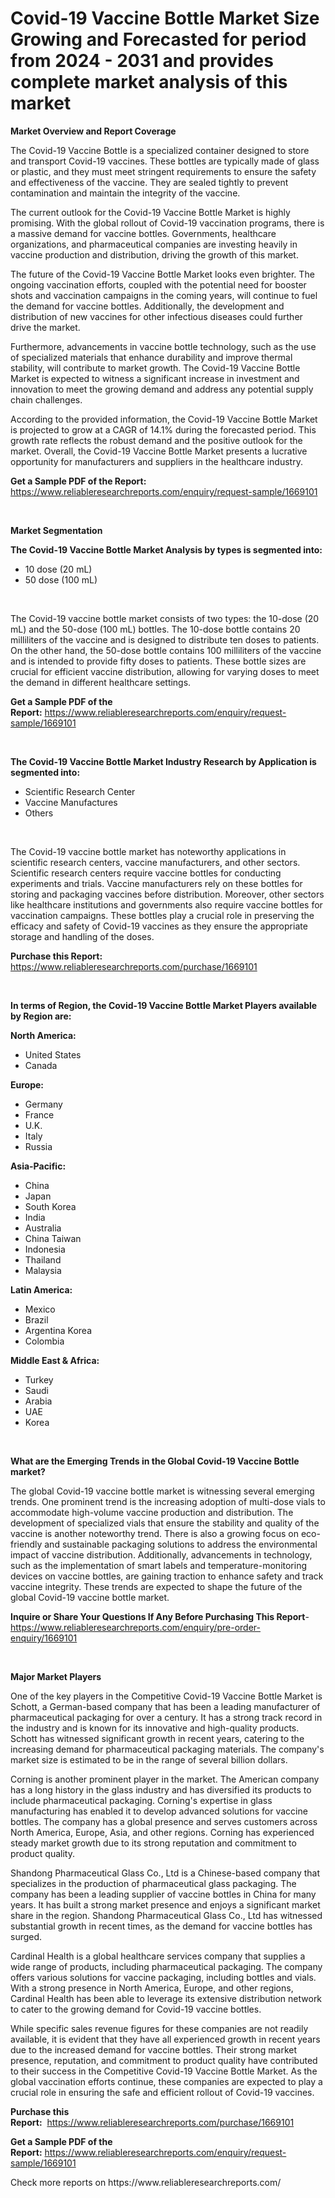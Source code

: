 <p><h1>Covid-19 Vaccine Bottle Market Size Growing and Forecasted for period from 2024 - 2031 and provides complete market analysis of this market</h1></p><p><strong>Market Overview and Report Coverage</strong></p>
<p><p>The Covid-19 Vaccine Bottle is a specialized container designed to store and transport Covid-19 vaccines. These bottles are typically made of glass or plastic, and they must meet stringent requirements to ensure the safety and effectiveness of the vaccine. They are sealed tightly to prevent contamination and maintain the integrity of the vaccine.</p><p>The current outlook for the Covid-19 Vaccine Bottle Market is highly promising. With the global rollout of Covid-19 vaccination programs, there is a massive demand for vaccine bottles. Governments, healthcare organizations, and pharmaceutical companies are investing heavily in vaccine production and distribution, driving the growth of this market.</p><p>The future of the Covid-19 Vaccine Bottle Market looks even brighter. The ongoing vaccination efforts, coupled with the potential need for booster shots and vaccination campaigns in the coming years, will continue to fuel the demand for vaccine bottles. Additionally, the development and distribution of new vaccines for other infectious diseases could further drive the market.</p><p>Furthermore, advancements in vaccine bottle technology, such as the use of specialized materials that enhance durability and improve thermal stability, will contribute to market growth. The Covid-19 Vaccine Bottle Market is expected to witness a significant increase in investment and innovation to meet the growing demand and address any potential supply chain challenges.</p><p>According to the provided information, the Covid-19 Vaccine Bottle Market is projected to grow at a CAGR of 14.1% during the forecasted period. This growth rate reflects the robust demand and the positive outlook for the market. Overall, the Covid-19 Vaccine Bottle Market presents a lucrative opportunity for manufacturers and suppliers in the healthcare industry.</p></p>
<p><strong>Get a Sample PDF of the Report:</strong> <a href="https://www.reliableresearchreports.com/enquiry/request-sample/1669101">https://www.reliableresearchreports.com/enquiry/request-sample/1669101</a></p>
<p>&nbsp;</p>
<p><strong>Market Segmentation</strong></p>
<p><strong>The Covid-19 Vaccine Bottle Market Analysis by types is segmented into:</strong></p>
<p><ul><li>10 dose (20 mL)</li><li>50 dose (100 mL)</li></ul></p>
<p>&nbsp;</p>
<p><p>The Covid-19 vaccine bottle market consists of two types: the 10-dose (20 mL) and the 50-dose (100 mL) bottles. The 10-dose bottle contains 20 milliliters of the vaccine and is designed to distribute ten doses to patients. On the other hand, the 50-dose bottle contains 100 milliliters of the vaccine and is intended to provide fifty doses to patients. These bottle sizes are crucial for efficient vaccine distribution, allowing for varying doses to meet the demand in different healthcare settings.</p></p>
<p><strong>Get a Sample PDF of the Report:</strong>&nbsp;<a href="https://www.reliableresearchreports.com/enquiry/request-sample/1669101">https://www.reliableresearchreports.com/enquiry/request-sample/1669101</a></p>
<p>&nbsp;</p>
<p><strong>The Covid-19 Vaccine Bottle Market Industry Research by Application is segmented into:</strong></p>
<p><ul><li>Scientific Research Center</li><li>Vaccine Manufactures</li><li>Others</li></ul></p>
<p>&nbsp;</p>
<p><p>The Covid-19 vaccine bottle market has noteworthy applications in scientific research centers, vaccine manufacturers, and other sectors. Scientific research centers require vaccine bottles for conducting experiments and trials. Vaccine manufacturers rely on these bottles for storing and packaging vaccines before distribution. Moreover, other sectors like healthcare institutions and governments also require vaccine bottles for vaccination campaigns. These bottles play a crucial role in preserving the efficacy and safety of Covid-19 vaccines as they ensure the appropriate storage and handling of the doses.</p></p>
<p><strong>Purchase this Report:</strong>&nbsp; <a href="https://www.reliableresearchreports.com/purchase/1669101">https://www.reliableresearchreports.com/purchase/1669101</a></p>
<p>&nbsp;</p>
<p><strong>In terms of Region, the Covid-19 Vaccine Bottle Market Players available by Region are:</strong></p>
<p>
    <p> <strong> North America: </strong>
        <ul>
            <li>United States</li>
            <li>Canada</li>
        </ul>
        </p> 
    <p> <strong> Europe: </strong>
        <ul>
            <li>Germany</li>
            <li>France</li>
            <li>U.K.</li>
            <li>Italy</li>
            <li>Russia</li>
        </ul>
        </p> 
    <p> <strong> Asia-Pacific: </strong>
        <ul>
            <li>China</li>
            <li>Japan</li>
            <li>South Korea</li>
            <li>India</li>
            <li>Australia</li>
            <li>China Taiwan</li>
            <li>Indonesia</li>
            <li>Thailand</li>
            <li>Malaysia</li>
        </ul>
        </p> 
    <p> <strong> Latin America: </strong>
        <ul>
            <li>Mexico</li>
            <li>Brazil</li>
            <li>Argentina Korea</li>
            <li>Colombia</li>
        </ul>
        </p> 
    <p> <strong> Middle East & Africa: </strong>
        <ul>
            <li>Turkey</li>
            <li>Saudi</li>
            <li>Arabia</li>
            <li>UAE</li>
            <li>Korea</li>
        </ul>
    </p>
    </p>
<p>&nbsp;</p>
<p><strong>What are the Emerging Trends in the Global Covid-19 Vaccine Bottle market?</strong></p>
<p><p>The global Covid-19 vaccine bottle market is witnessing several emerging trends. One prominent trend is the increasing adoption of multi-dose vials to accommodate high-volume vaccine production and distribution. The development of specialized vials that ensure the stability and quality of the vaccine is another noteworthy trend. There is also a growing focus on eco-friendly and sustainable packaging solutions to address the environmental impact of vaccine distribution. Additionally, advancements in technology, such as the implementation of smart labels and temperature-monitoring devices on vaccine bottles, are gaining traction to enhance safety and track vaccine integrity. These trends are expected to shape the future of the global Covid-19 vaccine bottle market.</p></p>
<p><strong>Inquire or Share Your Questions If Any Before Purchasing This Report</strong>- <a href="https://www.reliableresearchreports.com/enquiry/pre-order-enquiry/1669101">https://www.reliableresearchreports.com/enquiry/pre-order-enquiry/1669101</a></p>
<p>&nbsp;</p>
<p><strong>Major Market Players</strong></p>
<p><p>One of the key players in the Competitive Covid-19 Vaccine Bottle Market is Schott, a German-based company that has been a leading manufacturer of pharmaceutical packaging for over a century. It has a strong track record in the industry and is known for its innovative and high-quality products. Schott has witnessed significant growth in recent years, catering to the increasing demand for pharmaceutical packaging materials. The company's market size is estimated to be in the range of several billion dollars.</p><p>Corning is another prominent player in the market. The American company has a long history in the glass industry and has diversified its products to include pharmaceutical packaging. Corning's expertise in glass manufacturing has enabled it to develop advanced solutions for vaccine bottles. The company has a global presence and serves customers across North America, Europe, Asia, and other regions. Corning has experienced steady market growth due to its strong reputation and commitment to product quality.</p><p>Shandong Pharmaceutical Glass Co., Ltd is a Chinese-based company that specializes in the production of pharmaceutical glass packaging. The company has been a leading supplier of vaccine bottles in China for many years. It has built a strong market presence and enjoys a significant market share in the region. Shandong Pharmaceutical Glass Co., Ltd has witnessed substantial growth in recent times, as the demand for vaccine bottles has surged.</p><p>Cardinal Health is a global healthcare services company that supplies a wide range of products, including pharmaceutical packaging. The company offers various solutions for vaccine packaging, including bottles and vials. With a strong presence in North America, Europe, and other regions, Cardinal Health has been able to leverage its extensive distribution network to cater to the growing demand for Covid-19 vaccine bottles.</p><p>While specific sales revenue figures for these companies are not readily available, it is evident that they have all experienced growth in recent years due to the increased demand for vaccine bottles. Their strong market presence, reputation, and commitment to product quality have contributed to their success in the Competitive Covid-19 Vaccine Bottle Market. As the global vaccination efforts continue, these companies are expected to play a crucial role in ensuring the safe and efficient rollout of Covid-19 vaccines.</p></p>
<p><strong>Purchase this Report:</strong>&nbsp;&nbsp;<a href="https://www.reliableresearchreports.com/purchase/1669101">https://www.reliableresearchreports.com/purchase/1669101</a></p>
<p></p>
<p><strong>Get a Sample PDF of the Report:</strong>&nbsp;<a href="https://www.reliableresearchreports.com/enquiry/request-sample/1669101">https://www.reliableresearchreports.com/enquiry/request-sample/1669101</a></p>
<p>Check more reports on https://www.reliableresearchreports.com/</p>